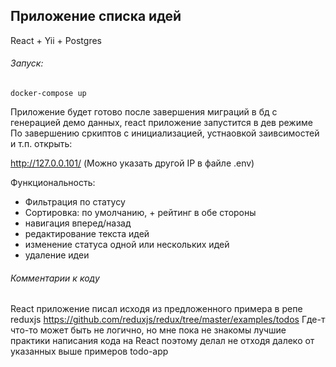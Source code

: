 ## Приложение списка идей

React + Yii + Postgres

###### Запуск:

```shell script
docker-compose up
```

Приложение будет готово после завершения миграций в бд с генерацией демо данных, react приложение запустится в дев режиме
По завершению сркиптов с инициализацией, устнаовкой заивсимостей и т.п. открыть:

http://127.0.0.101/ (Можно указать другой IP в файле .env)

Функциональность:

* Фильтрация по статусу
* Сортировка: по умолчанию, + рейтинг  в обе стороны
* навигация вперед/назад
* редактирование текста идей
* изменение статуса одной или нескольких идей
* удаление идеи

###### Комментарии к коду

React приложение писал исходя из предложенного примера в репе reduxjs 
https://github.com/reduxjs/redux/tree/master/examples/todos
Где-т что-то может быть не логично, но мне пока не знакомы лучшие практики 
написания кода на React поэтому делал не отходя далеко от указанных выше примеров todo-app
